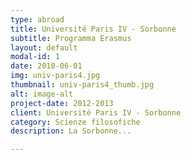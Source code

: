 ```yaml
---
type: abroad
title: Université Paris IV - Sorbonne
subtitle: Programma Erasmus
layout: default
modal-id: 1
date: 2010-06-01
img: univ-paris4.jpg
thumbnail: univ-paris4_thumb.jpg
alt: image-alt
project-date: 2012-2013
client: Université Paris IV - Sorbonne
category: Scienze filosofiche
description: La Sorbonne...

---
```

